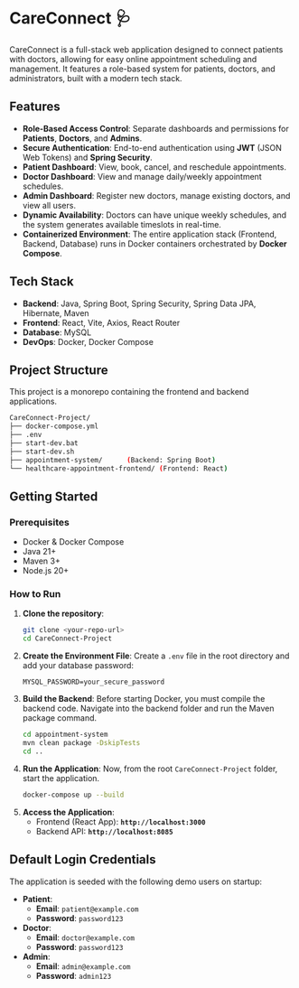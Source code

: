 # CareConnect 🩺

CareConnect is a full-stack web application designed to connect patients with doctors, allowing for easy online appointment scheduling and management. It features a role-based system for patients, doctors, and administrators, built with a modern tech stack.

## Features

* **Role-Based Access Control**: Separate dashboards and permissions for **Patients**, **Doctors**, and **Admins**.
* **Secure Authentication**: End-to-end authentication using **JWT** (JSON Web Tokens) and **Spring Security**.
* **Patient Dashboard**: View, book, cancel, and reschedule appointments.
* **Doctor Dashboard**: View and manage daily/weekly appointment schedules.
* **Admin Dashboard**: Register new doctors, manage existing doctors, and view all users.
* **Dynamic Availability**: Doctors can have unique weekly schedules, and the system generates available timeslots in real-time.
* **Containerized Environment**: The entire application stack (Frontend, Backend, Database) runs in Docker containers orchestrated by **Docker Compose**.

## Tech Stack

* **Backend**: Java, Spring Boot, Spring Security, Spring Data JPA, Hibernate, Maven
* **Frontend**: React, Vite, Axios, React Router
* **Database**: MySQL
* **DevOps**: Docker, Docker Compose

## Project Structure
This project is a monorepo containing the frontend and backend applications.

```bash
CareConnect-Project/
├── docker-compose.yml
├── .env
├── start-dev.bat
├── start-dev.sh
├── appointment-system/      (Backend: Spring Boot)
└── healthcare-appointment-frontend/ (Frontend: React)
```

## Getting Started

### Prerequisites
* Docker & Docker Compose
* Java 21+
* Maven 3+
* Node.js 20+

### How to Run
1.  **Clone the repository**:
    ```bash
    git clone <your-repo-url>
    cd CareConnect-Project
    ```
2.  **Create the Environment File**: Create a `.env` file in the root directory and add your database password:
    ```
    MYSQL_PASSWORD=your_secure_password
    ```
3.  **Build the Backend**: Before starting Docker, you must compile the backend code. Navigate into the backend folder and run the Maven package command.
    ```bash
    cd appointment-system
    mvn clean package -DskipTests
    cd ..
    ```
4.  **Run the Application**: Now, from the root `CareConnect-Project` folder, start the application.
    ```bash
    docker-compose up --build
    ```
5.  **Access the Application**:
    * Frontend (React App): **`http://localhost:3000`**
    * Backend API: **`http://localhost:8085`**

## Default Login Credentials
The application is seeded with the following demo users on startup:

* **Patient**:
    * **Email**: `patient@example.com`
    * **Password**: `password123`
* **Doctor**:
    * **Email**: `doctor@example.com`
    * **Password**: `password123`
* **Admin**:
    * **Email**: `admin@example.com`
    * **Password**: `admin123`
